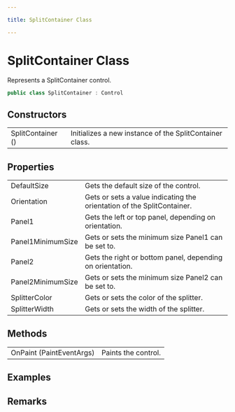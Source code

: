 ```yaml
---

title: SplitContainer Class

---
```


# SplitContainer Class

Represents a SplitContainer control.

```csharp
public class SplitContainer : Control 
```

## Constructors

<table>
<tr><td>SplitContainer ()</td><td>Initializes a new instance of the SplitContainer class.</td></tr>
</table>

## Properties

<table>
<tr><td>DefaultSize</td><td>Gets the default size of the control.</td></tr>
<tr><td>Orientation</td><td>Gets or sets a value indicating the orientation of the SplitContainer.</td></tr>
<tr><td>Panel1</td><td>Gets the left or top panel, depending on orientation.</td></tr>
<tr><td>Panel1MinimumSize</td><td>Gets or sets the minimum size Panel1 can be set to.</td></tr>
<tr><td>Panel2</td><td>Gets the right or bottom panel, depending on orientation.</td></tr>
<tr><td>Panel2MinimumSize</td><td>Gets or sets the minimum size Panel2 can be set to.</td></tr>
<tr><td>SplitterColor</td><td>Gets or sets the color of the splitter.</td></tr>
<tr><td>SplitterWidth</td><td>Gets or sets the width of the splitter.</td></tr>
</table>

## Methods

<table>
<tr><td>OnPaint (PaintEventArgs)</td><td>Paints the control.</td></tr>
</table>

<!-- Only change content below this line, anything above this line will be lost when regenerated. -->

## Examples

## Remarks

